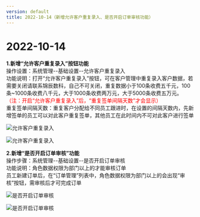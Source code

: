 ```yaml
---
version: default
title: 2022-10-14（新增允许客户重复录入、是否开启订单审核功能）
---
```

# 2022-10-14

<ImageViewer/>

**1.新增“允许客户重复录入”按钮功能**  
操作设置：系统管理--基础设置--允许客户重复录入   
功能说明：打开“允许客户重复录入”按钮，可在客户管理中重复录入客户数据，若需要关闭请联系锦辰数科，自己不可关闭，重复数据小于100条收费五千元，100条~1000条收费八千元，大于1000条收费两万元，大于5000条收费五万元。<span style="color:red">（注：开启“允许客户重复录入”后，“重复签单间隔天数”才会显示）</span>  
重复签单间隔天数：重复客户分配给不同员工跟进时，在设置的间隔天数内，先新增签单的员工可以对此客户重复签单，其他员工在此时间内不可对此客户进行签单

![允许客户重复录入](/assets/media/10.14.1.png "允许客户重复录入")

![允许客户重复录入](/assets/media/10.14.2.png "允许客户重复录入")

**2.新增“是否开启订单审核”功能**  
操作步骤：系统管理--基础设置--是否开启订单审核  
功能说明：角色数据权限为部门以上的才能审核订单  
员工新建订单后，在“订单管理”列表中，角色数据权限为部门以上的会出现“审核”按钮，需审核后才可完成订单

![是否开启订单审核](/assets/media/10.14.3.png "是否开启订单审核")

![是否开启订单审核](/assets/media/10.14.4.png "是否开启订单审核")